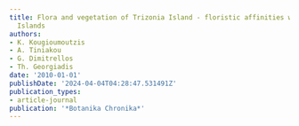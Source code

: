 ```yaml
---
title: Flora and vegetation of Trizonia Island - floristic affinities with small Ionian
  Islands
authors:
- K. Kougioumoutzis
- A. Tiniakou
- G. Dimitrellos
- Th. Georgiadis
date: '2010-01-01'
publishDate: '2024-04-04T04:28:47.531491Z'
publication_types:
- article-journal
publication: '*Botanika Chronika*'
---
```


